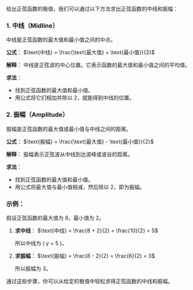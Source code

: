 给出正弦函数的极值，我们可以通过以下方法求出正弦函数的中线和振幅：

### 1. 中线（Midline）
中线是正弦函数的最大值和最小值之间的中点。

**公式**：
$\text{中线} = \frac{\text{最大值} + \text{最小值}}{2}$

**解释**：
中线是正弦波的中心位置。它表示函数的最大值和最小值之间的平均值。

**求法**：
- 找到正弦函数的最大值和最小值。
- 用公式将它们相加并除以 2，就能得到中线的位置。

### 2. 振幅（Amplitude）
振幅是正弦函数的最大值或最小值与中线之间的距离。

**公式**：
$\text{振幅} = \frac{\text{最大值} - \text{最小值}}{2}$

**解释**：
振幅表示正弦波从中线到达波峰或波谷的距离。

**求法**：
- 找到正弦函数的最大值和最小值。
- 用公式将最大值与最小值相减，然后除以 2，即为振幅。

### 示例：
假设正弦函数的最大值为 8，最小值为 2。

1. **求中线**：
   $\text{中线} = \frac{8 + 2}{2} = \frac{10}{2} = 5$

   所以中线为 \( y = 5 \)。

2. **求振幅**：
   $\text{振幅} = \frac{8 - 2}{2} = \frac{6}{2} = 3$

   所以振幅为 3。

通过这些步骤，你可以从给定的极值中轻松求得正弦函数的中线和振幅。